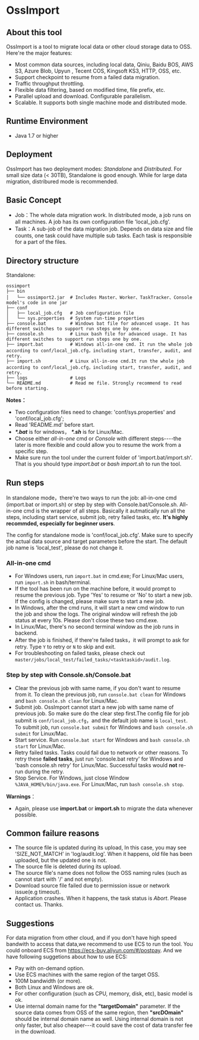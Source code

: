# OssImport

## About this tool
OssImport is a tool to migrate local data or other cloud storage data to OSS. Here're the major features:
- Most common data sources, including local data, Qiniu, Baidu BOS, AWS S3, Azure Blob, Upyun , Tecent COS, Kingsoft KS3, HTTP, OSS, etc.
- Support checkpoint to resume from a failed data migration.
- Traffic throughput throttling.
- Flexible data filtering, based on modified time, file prefix, etc.
- Parallel upload and download. Configurable parallelism.
- Scalable. It supports both single machine mode and distributed mode.

## Runtime Environment
- Java 1.7 or higher

## Deployment

OssImport has two deployment modes: *Standalone* and *Distributed*. For small size data (< 30TB), Standalone is good enough. While for large data migration, distribured mode is recommended.

## Basic Concept
- Job：The whole data migration work. In distributed mode, a job runs on all machines. A job has its own configuration file 'local_job.cfg'.
- Task：A sub-job of the data migration job. Depends on data size and file counts, one task could have multiple sub tasks. Each task is responsible for a part of the files.

## Directory structure
Standalone:
````````            
ossimport
├── bin
│   └── ossimport2.jar  # Includes Master、Worker、TaskTracker、Console model's code in one jar
├── conf
│   ├── local_job.cfg   # Job configuration file
│   └── sys.properties  # System run-time properties
├── console.bat         # Windows bat file for advanced usage. It has different switches to support run steps one by one.
├── console.sh          # Linux bash file for advanced usage. It has different switches to support run steps one by one.
├── import.bat          # Windows all-in-one cmd. It run the whole job according to conf/local_job.cfg，including start, transfer, audit, and retry.
├── import.sh           # Linux all-in-one cmd.It run the whole job according to conf/local_job.cfg，including start, transfer, audit, and retry.
├── logs                # Logs
└── README.md           # Read me file. Strongly recommend to read before starting.
````````

**Notes：**
- Two configuration files need to change: 'conf/sys.properties' and 'conf/local_job.cfg';
- Read 'README.md' before start.
- ***\*.bat*** is for windows， ***\*.sh*** is for Linux/Mac.
- Choose either *all-in-one* cmd or *Console* with different steps----the later is more flexible and could allow you to resume the work from a specific step.
- Make sure run the tool under the current folder of 'import.bat/import.sh'. That is you should type *import.bat* or *bash import.sh* to run the tool.

## Run steps
In standalone mode，there're two ways to run the job: all-in-one cmd (import.bat or import.sh) or step by step with Console.bat/Console.sh. All-in-one cmd is the wrapper of all steps. Basically it autmatically run all the steps, including start service, submit job, retry failed tasks, etc. **It's highly recommded, especially for beginner users**.

The config for standalone mode is 'conf/local_job.cfg'. Make sure to specify the actual data source and target parameters before the start. The default job name is 'local_test', please do not change it.

### All-in-one cmd
- For Windows users, run `import.bat` in cmd.exe; For Linux/Mac users, run `import.sh` in bash/terminal.
- If the tool has been run on the machine before, it would prompt to resume the previous job. Type 'Yes' to resume or 'No' to start a new job. If the config is changed, please make sure to start a new job.
- In Windows, after the cmd runs, it will start a new cmd window to run the job and show the logs. The original window will refresh the job status at every 10s. Please don't close these two cmd.exe. 
- In Linux/Mac, there's no second terminal window as the job runs in backend.
- After the job is finished, if there're failed tasks，it will prompt to ask for retry. Type `Y` to retry or `N` to skip and exit.
- For troubleshooting on failed tasks, please check out `master/jobs/local_test/failed_tasks/<tasktaskid>/audit.log`.

### Step by step with Console.sh/Console.bat
- Clear the previous job with same name, if you don't want to resume from it. To clean the previous job, run `console.bat clean` for Windows and `bash console.sh clean` for Linux/Mac.
- Submit job. OssImport cannot start a new job with same name of previous job. So make sure do the clear step first.The config file for job submit is `conf/local_job.cfg`，and the default job name is `local_test`. To submit job, run `console.bat submit` for Windows and `bash console.sh submit` for Linux/Mac.
- Start service. Run `console.bat start` for Windows and `bash console.sh start` for Linux/Mac.
- Retry failed tasks. Tasks could fail due to network or other reasons. To retry these **failed tasks**, just run 'console.bat retry' for Windows and 'bash console.sh retry' for Linux/Mac. Successful tasks would **not** re-run during the retry.
- Stop Service. For Windows, just close Window `%JAVA_HOME%/bin/java.exe`. For Linux/Mac, run `bash console.sh stop`.

**Warnings**：
- Again, please use **import.bat** or **import.sh** to migrate the data whenever possible.

## Common failure reasons
- The source file is updated during its upload, In this case, you may see 'SIZE_NOT_MATCH' in 'log/audit.log'. When it happens, old file has been uploaded, but the updated one is not.
- The source file is deleted during its upload.
- The source file's name does not follow the OSS naming rules (such as cannot start with '/' and not empty).
- Download source file failed due to permission issue or network issue(e.g timeout).
- Application crashes. When it happens, the task status is *Abort*. Please contact us. Thanks.

## Suggestions
For data migration from other cloud, and if you don't have high speed bandwith to access that data,we recommend to use ECS to run the tool.
You could onboard ECS from https://ecs-buy.aliyun.com/#/postpay. And we have following suggetions about how to use ECS:
- Pay with on-demand option.
- Use ECS machines with the same region of the target OSS.
- 100M bandwidth (or more).
- Both Linux and Windows are ok.
- For other configuration (such as CPU, memory, disk, etc), basic model is ok.
- Use internal domain name for the **"targetDomain"** parameter. If the source data comes from OSS of the same region, then **"srcDOmain"** should be internal domain name as well. Using internal domain is not only faster, but also cheaper---it could save the cost of data transfer fee in the download.